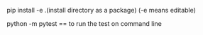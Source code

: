 pip install -e .(install directory as a package) (-e means editable)

python -m pytest == to run the test on command line

